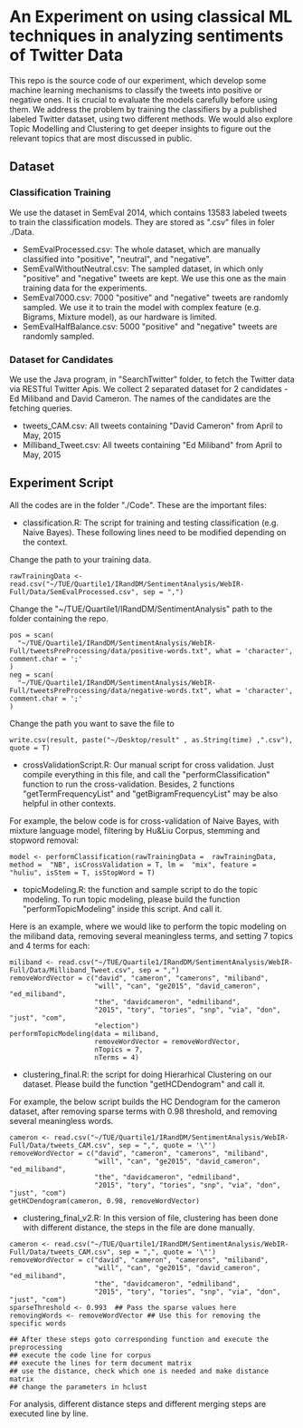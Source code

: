 # An Experiment on using classical ML techniques in analyzing sentiments of Twitter Data

This repo is the source code of our experiment, which develop some machine learning mechanisms to classify the tweets into positive or negative ones. It is crucial to evaluate the models carefully before using them. We address the problem by training the classifiers by a published labeled Twitter dataset, using two different methods.
We would also explore Topic Modelling and Clustering to get deeper insights to figure out the relevant topics that are most discussed in public.

## Dataset
### Classification Training
We use the dataset in SemEval 2014, which contains 13583 labeled tweets to train the classification models. They are stored as ".csv" files in foler ./Data.

* SemEvalProcessed.csv: The whole dataset, which are manually classified into "positive", "neutral", and "negative".
* SemEvalWithoutNeutral.csv: The sampled dataset, in which only "positive" and "negative" tweets are kept. We use this one as the main training data for the experiments.
* SemEval7000.csv: 7000 "positive" and "negative" tweets are randomly sampled. We use it to train the model with complex feature (e.g. Bigrams, Mixture model), as our hardware is limited.
* SemEvalHalfBalance.csv: 5000 "positive" and "negative" tweets are randomly sampled.

### Dataset for Candidates
We use the Java program, in "SearchTwitter" folder, to fetch the Twitter data via RESTful Twitter Apis. We collect 2 separated dataset for 2 candidates - Ed Miliband and David Cameron. The names of the candidates are the fetching queries.

* tweets_CAM.csv: All tweets containing "David Cameron" from April to May, 2015 
* Milliband_Tweet.csv: All tweets containing "Ed Miliband" from April to May, 2015 
## Experiment Script
All the codes are in the folder "./Code". These are the important files:

* classification.R: The script for training and testing classification (e.g. Naive Bayes). These following lines need to be modified depending on the context.

Change the path to your training data.
```
rawTrainingData <- read.csv("~/TUE/Quartile1/IRandDM/SentimentAnalysis/WebIR-Full/Data/SemEvalProcessed.csv", sep = ",")
```

Change the "~/TUE/Quartile1/IRandDM/SentimentAnalysis" path to the folder containing the repo.
```
pos = scan(
  "~/TUE/Quartile1/IRandDM/SentimentAnalysis/WebIR-Full/tweetsPreProcessing/data/positive-words.txt", what = 'character', comment.char = ';'
)
neg = scan(
  "~/TUE/Quartile1/IRandDM/SentimentAnalysis/WebIR-Full/tweetsPreProcessing/data/negative-words.txt", what = 'character', comment.char = ';'
)
```

Change the path you want to save the file to
```
write.csv(result, paste("~/Desktop/result" , as.String(time) ,".csv"), quote = T)
```

* crossValidationScript.R: Our manual script for cross validation. Just compile everything in this file, and call the "performClassification" function to run the cross-validation. Besides, 2 functions "getTermFrequencyList" and "getBigramFrequencyList" may be also helpful in other contexts.

For example, the below code is for cross-validation of Naive Bayes, with mixture language model, filtering by Hu&Liu Corpus, stemming and stopword removal:
```
model <- performClassification(rawTrainingData =  rawTrainingData, method =  "NB", isCrossValidation = T, lm =  "mix", feature =  "huliu", isStem = T, isStopWord = T)
```

* topicModeling.R: the function and sample script to do the topic modeling. To run topic modeling, please build the function "performTopicModeling" inside this script. And call it.

Here is an example, where we would like to perform the topic modeling on the miliband data, removing several meaningless terms, and setting 7 topics and 4 terms for each:

```
miliband <- read.csv("~/TUE/Quartile1/IRandDM/SentimentAnalysis/WebIR-Full/Data/Milliband_Tweet.csv", sep = ",")
removeWordVector = c("david", "cameron", "camerons", "miliband", 
                     "will", "can", "ge2015", "david_cameron", "ed_miliband",
                     "the", "davidcameron", "edmiliband",
                     "2015", "tory", "tories", "snp", "via", "don", "just", "com",
                     "election")
performTopicModeling(data = miliband, 
                     removeWordVector = removeWordVector,
                     nTopics = 7,
                     nTerms = 4)

```

* clustering_final.R: the script for doing Hierarhical Clustering on our dataset. Please build the function "getHCDendogram" and call it.

For example, the below script builds the HC Dendogram for the cameron dataset, after removing sparse terms with 0.98 threshold, and removing several meaningless words.

```
cameron <- read.csv("~/TUE/Quartile1/IRandDM/SentimentAnalysis/WebIR-Full/Data/tweets_CAM.csv", sep = ",", quote = '\"')
removeWordVector = c("david", "cameron", "camerons", "miliband", 
                     "will", "can", "ge2015", "david_cameron", "ed_miliband",
                     "the", "davidcameron", "edmiliband",
                     "2015", "tory", "tories", "snp", "via", "don", "just", "com")
getHCDendogram(cameron, 0.98, removeWordVector)
```
* clustering_final_v2.R: 
In this version of file, clustering has been done with different distance, the steps in the file are done manually.
```
cameron <- read.csv("~/TUE/Quartile1/IRandDM/SentimentAnalysis/WebIR-Full/Data/tweets_CAM.csv", sep = ",", quote = '\"')
removeWordVector = c("david", "cameron", "camerons", "miliband", 
                     "will", "can", "ge2015", "david_cameron", "ed_miliband",
                     "the", "davidcameron", "edmiliband",
                     "2015", "tory", "tories", "snp", "via", "don", "just", "com")
sparseThreshold <- 0.993  ## Pass the sparse values here
removingWords <- removeWordVector ## Use this for removing the specific words

## After these steps goto corresponding function and execute the preprocessing
## execute the code line for corpus
## execute the lines for term document matrix
## use the distance, check which one is needed and make distance matrix
## change the parameters in hclust
```
For analysis, different distance steps and different merging steps are executed line by line.
